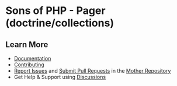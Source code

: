 Sons of PHP - Pager (doctrine/collections)
==========================================

## Learn More

* [Documentation][docs]
* [Contributing][contributing]
* [Report Issues][issues] and [Submit Pull Requests][pull-requests] in the
  [Mother Repository][mother-repo]
* Get Help & Support using [Discussions][discussions]

[discussions]: https://github.com/orgs/SonsOfPHP/discussions
[mother-repo]: https://github.com/SonsOfPHP/sonsofphp
[contributing]: https://docs.sonsofphp.com/contributing/
[docs]: https://docs.sonsofphp.com/components/pager/
[issues]: https://github.com/SonsOfPHP/sonsofphp/issues?q=is%3Aopen+is%3Aissue+label%3APager
[pull-requests]: https://github.com/SonsOfPHP/sonsofphp/pulls?q=is%3Aopen+is%3Apr+label%3APager
